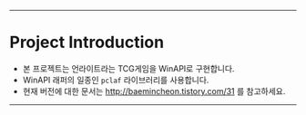 
---

# Project Introduction
- 본 프로젝트는 언라이트라는 TCG게임을 WinAPI로 구현합니다.
- WinAPI 래퍼의 일종인 `pclaf` 라이브러리를 사용합니다.
- 현재 버전에 대한 문서는 http://baemincheon.tistory.com/31 를 참고하세요.

---
